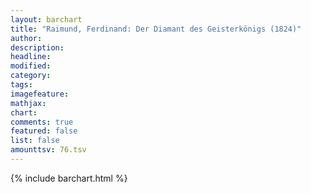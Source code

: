 ```yaml
---
layout: barchart
title: "Raimund, Ferdinand: Der Diamant des Geisterkönigs (1824)"
author:
description:
headline:
modified:
category:
tags:
imagefeature: 
mathjax: 
chart: 
comments: true
featured: false
list: false
amounttsv: 76.tsv
---
```

{% include barchart.html %}

